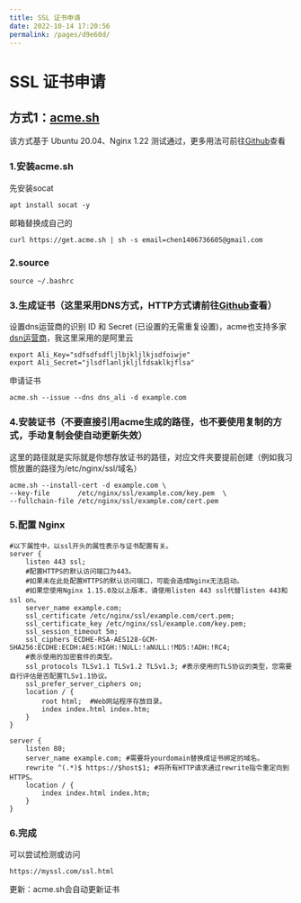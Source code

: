 ```yaml
---
title: SSL 证书申请
date: 2022-10-14 17:20:56
permalink: /pages/d9e60d/
---
```

# SSL 证书申请

## 方式1：[acme.sh](https://github.com/acmesh-official/acme.sh)

该方式基于 Ubuntu 20.04、Nginx 1.22 测试通过，更多用法可前往[Github](https://github.com/acmesh-official/acme.sh)查看

### 1.安装acme.sh

先安装socat

```shell
apt install socat -y
```

邮箱替换成自己的

```shell
curl https://get.acme.sh | sh -s email=chen1406736605@gmail.com
```

### 2.source

```shell
source ~/.bashrc
```

### 3.生成证书（这里采用DNS方式，HTTP方式请前往[Github](https://github.com/acmesh-official/acme.sh)查看）

设置dns运营商的识别 ID 和 Secret (已设置的无需重复设置)，acme也支持多家[dsn运营商](https://github.com/acmesh-official/acme.sh/wiki/dnsapi)，我这里采用的是阿里云

```shell
export Ali_Key="sdfsdfsdfljlbjkljlkjsdfoiwje"
export Ali_Secret="jlsdflanljkljlfdsaklkjflsa"
```

申请证书

```shell
acme.sh --issue --dns dns_ali -d example.com
```

### 4.安装证书（不要直接引用acme生成的路径，也不要使用复制的方式，手动复制会使自动更新失效）

这里的路径就是实际就是你想存放证书的路径，对应文件夹要提前创建（例如我习惯放置的路径为/etc/nginx/ssl/域名）

```shell
acme.sh --install-cert -d example.com \
--key-file       /etc/nginx/ssl/example.com/key.pem  \
--fullchain-file /etc/nginx/ssl/example.com/cert.pem
```

### 5.配置 Nginx

```shell
#以下属性中，以ssl开头的属性表示与证书配置有关。
server {
    listen 443 ssl;
    #配置HTTPS的默认访问端口为443。
    #如果未在此处配置HTTPS的默认访问端口，可能会造成Nginx无法启动。
    #如果您使用Nginx 1.15.0及以上版本，请使用listen 443 ssl代替listen 443和ssl on。
    server_name example.com;
    ssl_certificate /etc/nginx/ssl/example.com/cert.pem;
    ssl_certificate_key /etc/nginx/ssl/example.com/key.pem; 
    ssl_session_timeout 5m;
    ssl_ciphers ECDHE-RSA-AES128-GCM-SHA256:ECDHE:ECDH:AES:HIGH:!NULL:!aNULL:!MD5:!ADH:!RC4;
    #表示使用的加密套件的类型。
    ssl_protocols TLSv1.1 TLSv1.2 TLSv1.3; #表示使用的TLS协议的类型，您需要自行评估是否配置TLSv1.1协议。
    ssl_prefer_server_ciphers on;
    location / {
        root html;  #Web网站程序存放目录。
        index index.html index.htm;
    }
}

server {
    listen 80;
    server_name example.com; #需要将yourdomain替换成证书绑定的域名。
    rewrite ^(.*)$ https://$host$1; #将所有HTTP请求通过rewrite指令重定向到HTTPS。
    location / {
        index index.html index.htm;
    }
}
```

### 6.完成

可以尝试检测或访问

```shell
https://myssl.com/ssl.html
```

更新：acme.sh会自动更新证书
